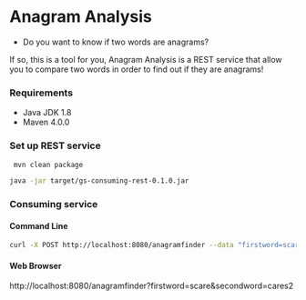 Anagram Analysis
===========

* Do you want to know if two words are anagrams?

If so, this is a tool for you, Anagram Analysis is a REST service that allow
you to compare two words in order to find out if they are anagrams!

### Requirements

* Java JDK 1.8
* Maven 4.0.0

### Set up REST service

```sh
 mvn clean package
```

 ```sh
 java -jar target/gs-consuming-rest-0.1.0.jar
```

### Consuming service

#### Command Line
 ```sh
 curl -X POST http://localhost:8080/anagramfinder --data "firstword=scare&secondword=cares"
```

#### Web Browser

http://localhost:8080/anagramfinder?firstword=scare&secondword=cares2

